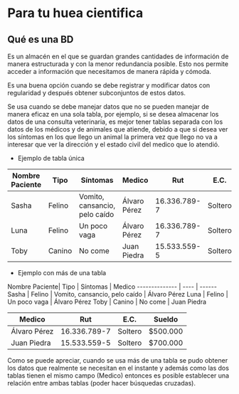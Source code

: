 # Para tu huea cientifica

## Qué es una BD

Es un almacén en el que se guardan grandes cantidades de información de manera estructurada y con la menor redundancia posible. Esto nos permite acceder a información que necesitamos de manera rápida y cómoda.

Es una buena opción  cuando se debe  registrar y modificar datos con regularidad y después obtener subconjuntos de estos datos.

Se usa cuando se debe manejar datos que no se pueden manejar de manera eficaz en una sola tabla, por ejemplo, si se desea almacenar los datos de una consulta veterinaria, es mejor tener tablas separada con los datos de los médicos y de animales que atiende, debido a que si desea ver los síntomas en los que llego un animal la primera vez que llego no va a interesar que ver la dirección y el estado civil del medico que lo atendió.

- Ejemplo de tabla única

Nombre Paciente| Tipo | Síntomas | Medico | Rut | E.C. | Sueldo
-------------- | ---- | ------ | ----- | ----| ------| --------
Sasha | Felino | Vomito, cansancio, pelo caído | Álvaro Pérez | 16.336.789-7 | Soltero | $500.000
Luna | Felino | Un poco vaga | Álvaro Pérez | 16.336.789-7 | Soltero | $500.000
Toby | Canino | No come | Juan Piedra | 15.533.559-5 | Soltero | $700.000

- Ejemplo con más de una tabla

Nombre Paciente| Tipo | Síntomas | Medico
-------------- | ---- | ------
Sasha | Felino | Vomito, cansancio, pelo caído | Álvaro Pérez
Luna | Felino | Un poco vaga | Álvaro Pérez
Toby | Canino | No come | Juan Piedra

 Medico | Rut | E.C. | Sueldo
 ---- | ------ | -------- | -------
Álvaro Pérez | 16.336.789-7 | Soltero | $500.000
Juan Piedra | 15.533.559-5 | Soltero | $700.000

Como se puede apreciar, cuando se usa más de una tabla se pudo obtener los datos que realmente se necesitan en el instante y además como las dos tablas tienen el mismo campo (Medico) entonces es posible establecer una relación entre ambas tablas (poder hacer búsquedas cruzadas).
